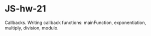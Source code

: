 # JS-hw-21

Callbacks. Writing callback functions: mainFunction, exponentiation, multiply, division, modulo.